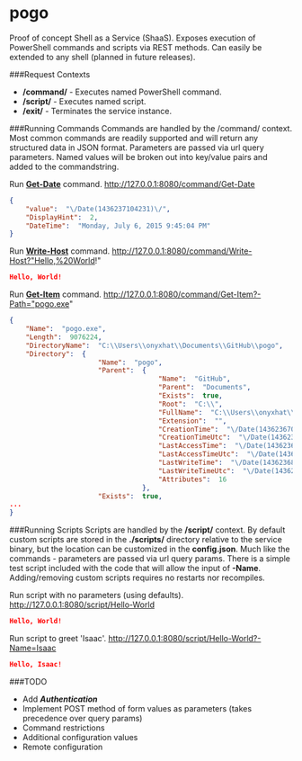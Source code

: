 pogo
====
Proof of concept Shell as a Service (ShaaS). Exposes execution of PowerShell commands and scripts via REST methods. Can easily be extended to any shell (planned in future releases).

###Request Contexts
* __/command/__ - Executes named PowerShell command.
* __/script/__ - Executes named script.
* __/exit/__ - Terminates the service instance.

###Running Commands
Commands are handled by the /command/ context. Most common commands are readily supported and will return any structured data in JSON format. Parameters are passed via url query parameters. Named values will be broken out into key/value pairs and added to the commandstring.

Run __[Get-Date](https://technet.microsoft.com/en-us/library/hh849887.aspx)__ command.
    http://127.0.0.1:8080/command/Get-Date
```json
{
    "value":  "\/Date(1436237104231)\/",
    "DisplayHint":  2,
    "DateTime":  "Monday, July 6, 2015 9:45:04 PM"
}
```

Run __[Write-Host](https://technet.microsoft.com/en-us/library/ee177031.aspx)__ command.
    http://127.0.0.1:8080/command/Write-Host?"Hello,%20World!"
```json
Hello, World!
```

Run __[Get-Item](https://technet.microsoft.com/en-us/library/hh849788.aspx)__ command.
    http://127.0.0.1:8080/command/Get-Item?-Path="pogo.exe"
```json
{
    "Name":  "pogo.exe",
    "Length":  9076224,
    "DirectoryName":  "C:\\Users\\onyxhat\\Documents\\GitHub\\pogo",
    "Directory":  {
                      "Name":  "pogo",
                      "Parent":  {
                                     "Name":  "GitHub",
                                     "Parent":  "Documents",
                                     "Exists":  true,
                                     "Root":  "C:\\",
                                     "FullName":  "C:\\Users\\onyxhat\\Documents\\GitHub",
                                     "Extension":  "",
                                     "CreationTime":  "\/Date(1436236701491)\/",
                                     "CreationTimeUtc":  "\/Date(1436236701491)\/",
                                     "LastAccessTime":  "\/Date(1436236829685)\/",
                                     "LastAccessTimeUtc":  "\/Date(1436236829685)\/",
                                     "LastWriteTime":  "\/Date(1436236829685)\/",
                                     "LastWriteTimeUtc":  "\/Date(1436236829685)\/",
                                     "Attributes":  16
                                 },
                      "Exists":  true,
...
}
```

###Running Scripts
Scripts are handled by the __/script/__ context. By default custom scripts are stored in the __./scripts/__ directory relative to the service binary, but the location can be customized in the __config.json__. Much like the commands - parameters are passed via url query params. There is a simple test script included with the code that will allow the input of __-Name__. Adding/removing custom scripts requires no restarts nor recompiles.

Run script with no parameters (using defaults).
    http://127.0.0.1:8080/script/Hello-World
```json
Hello, World!
```

Run script to greet 'Isaac'.
    http://127.0.0.1:8080/script/Hello-World?-Name=Isaac
```json
Hello, Isaac!
```

###TODO
* Add ___Authentication___
* Implement POST method of form values as parameters (takes precedence over query params)
* Command restrictions
* Additional configuration values
* Remote configuration
